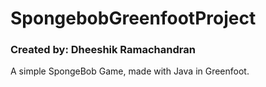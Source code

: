 # SpongebobGreenfootProject
### Created by: Dheeshik Ramachandran
A simple SpongeBob Game, made with Java in Greenfoot.
